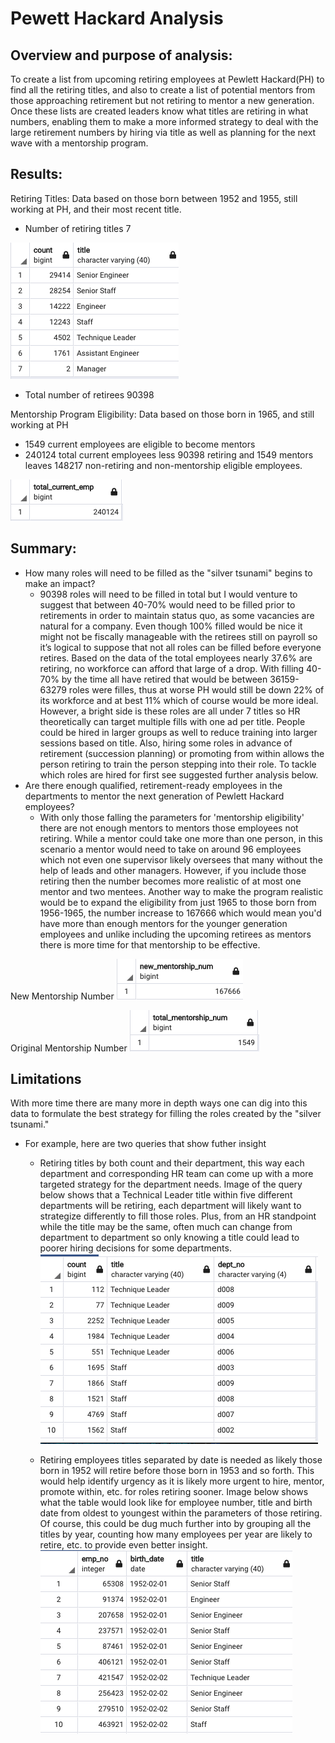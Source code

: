 # Pewett Hackard Analysis

## Overview and purpose of analysis: 
To create a list from upcoming retiring employees at Pewlett Hackard(PH) to find all the retiring titles, and also to create a list of potential mentors from those approaching retirement but not retiring to mentor a new generation. Once these lists are created leaders know what titles are retiring in what numbers, enabling them to make a more informed strategy to deal with the large retirement numbers by hiring via title as well as planning for the next wave with a mentorship program.

## Results: 
Retiring Titles: Data based on those born between 1952 and 1955, still working at PH, and their most recent title.
- Number of retiring titles 7

![image](https://github.com/trosie3/Pewlett-Hackard-Analysis/blob/main/Resources/retiring_titles.png)

- Total number of retirees 90398

Mentorship Program Eligibility: Data based on those born in 1965, and still working at PH
- 1549 current employees are eligible to become mentors
- 240124 total current employees less 90398 retiring and 1549 mentors leaves 148217 non-retiring and non-mentorship eligible employees.

![image](https://github.com/trosie3/Pewlett-Hackard-Analysis/blob/main/Resources/total_current_emp.png)

## Summary: 
- How many roles will need to be filled as the "silver tsunami" begins to make an impact?
  - 90398 roles will need to be filled in total but I would venture to suggest that between 40-70% would need to be filled prior to retirements in order to maintain status quo, as some vacancies are natural for a company. Even though 100% filled would be nice it might not be fiscally manageable with the retirees still on payroll so it’s logical to suppose that not all roles can be filled before everyone retires. Based on the data of the total employees nearly 37.6% are retiring, no workforce can afford that large of a drop. With filling 40-70% by the time all have retired that would be between 36159-63279 roles were filles, thus at worse PH would still be down 22% of its workforce and at best 11% which of course would be more ideal. However, a bright side is these roles are all under 7 titles so HR theoretically can target multiple fills with one ad per title. People could be hired in larger groups as well to reduce training into larger sessions based on title. Also, hiring some roles in advance of retirement (succession planning) or promoting from within allows the person retiring to train the person stepping into their role. To tackle which roles are hired for first see suggested further analysis below.
- Are there enough qualified, retirement-ready employees in the departments to mentor the next generation of Pewlett Hackard employees?
  - With only those falling the parameters for 'mentorship eligibility' there are not enough mentors to mentors those employees not retiring. While a mentor could take one more than one person, in this scenario a mentor would need to take on around 96 employees which not even one supervisor likely oversees that many without the help of leads and other managers. However, if you include those retiring then the number becomes more realistic of at most one mentor and two mentees. Another way to make the program realistic would be to expand the eligibility from just 1965 to those born from 1956-1965, the number increase to 167666 which would mean you'd have more than enough mentors for the younger generation employees and unlike including the upcoming retirees as mentors there is more time for that mentorship to be effective.
 
 New Mentorship Number
  ![image](https://github.com/trosie3/Pewlett-Hackard-Analysis/blob/main/Resources/new_mentorship_num.png)

 Original Mentorship Number
  ![image](https://github.com/trosie3/Pewlett-Hackard-Analysis/blob/main/Resources/total_mentorship_num.png)

## Limitations
With more time there are many more in depth ways one can dig into this data to formulate the best strategy for filling the roles created by the "silver tsunami."
- For example, here are two queries that show futher insight
  - Retiring titles by both count and their department, this way each department and corresponding HR team can come up with a more targeted strategy for the department needs. Image of the query below shows that a Technical Leader title within five different departments will be retiring, each department will likely want to strategize differently to fill those roles. Plus, from an HR standpoint while the title may be the same, often much can change from department to department so only knowing a title could lead to poorer hiring decisions for some departments. 
  ![image](https://github.com/trosie3/Pewlett-Hackard-Analysis/blob/main/Resources/retiring_titles_by_dept.png)
  
  - Retiring employees titles separated by date is needed as likely those born in 1952 will retire before those born in 1953 and so forth. This would help identify urgency as it is likely more urgent to hire, mentor, promote within, etc. for roles retiring sooner. Image below shows what the table would look like for employee number, title and birth date from oldest to youngest within the parameters of those retiring. Of course, this could be dug much further into by grouping all the titles by year, counting how many employees per year are likely to retire, etc. to provide even better insight.
  ![image](https://github.com/trosie3/Pewlett-Hackard-Analysis/blob/main/Resources/retiring_title_by_age.png)

